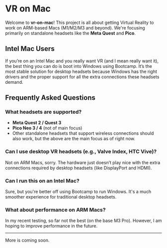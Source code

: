# VR on Mac

Welcome to **vr-on-mac**! This project is all about getting Virtual Reality to work on ARM-based Macs (M1/M2/M3 and beyond). We're focusing primarily on standalone headsets like the **Meta Quest** and **Pico**.

## Intel Mac Users

If you’re on an Intel Mac and you really want VR (and I mean really want it), the best thing you can do is boot into Windows using Bootcamp. It’s the most stable solution for desktop headsets because Windows has the right drivers and the proper support for all the extra connections these headsets demand.

## Frequently Asked Questions

### What headsets are supported?

- **Meta Quest 2 / Quest 3**
- **Pico Neo 3 / 4** (not of main focus)
- Other standalone headsets that support wireless connections should also work, but the above are the main focus as of right now.

### Can I use desktop VR headsets (e.g., Valve Index, HTC Vive)?

Not on ARM Macs, sorry. The hardware just doesn’t play nice with the extra connections required by desktop headsets (like DisplayPort and HDMI). 

### Can I run this on an Intel Mac?

Sure, but you're better off using Bootcamp to run Windows. It's a much smoother experience for traditional desktop headsets. 

### What about performance on ARM Macs?

In my recent testing, so far not the best (on the base M3 Pro). However, I am hoping to improve performance in the future.

---

More is coming soon.
